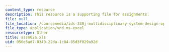 ```yaml
---
content_type: resource
description: This resource is a supporting file for assignments.
file: null
file_location: /coursemedia/ids-338j-multidisciplinary-system-design-optimization-spring-2010/050e5ad7034022da1c8485d3f029a92d_assn02a.xls
file_type: application/vnd.ms-excel
resourcetype: Other
title: assn02a.xls
uid: 050e5ad7-0340-22da-1c84-85d3f029a92d
---
```


